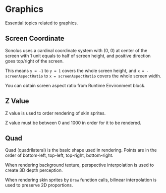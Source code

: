 # Graphics

Essential topics related to graphics.

## Screen Coordinate

Sonolus uses a cardinal coordinate system with (0, 0) at center of the screen with 1 unit equals to half of screen height, and positive direction goes top/right of the screen.

This means `y = -1` to `y = 1` covers the whole screen height, and `x = -screenAspectRatio` to `x = screenAspectRatio` covers the whole screen width.

You can obtain screen aspect ratio from Runtime Environment block.

## Z Value

Z value is used to order rendering of skin sprites.

Z value must be between 0 and 1000 in order for it to be rendered.

## Quad

Quad (quadrilateral) is the basic shape used in rendering. Points are in the order of bottom-left, top-left, top-right, bottom-right.

When rendering background texture, perspective interpolation is used to create 3D depth perception.

When rendering skin sprites by `Draw` function calls, bilinear interpolation is used to preserve 2D proportions.
